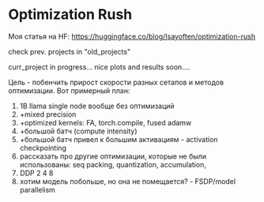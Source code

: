 # Optimization Rush
Моя статья на HF: https://huggingface.co/blog/Isayoften/optimization-rush

check prev. projects in "old_projects"

curr_project in progress...
nice plots and results soon....

Цель - побенчить прирост скорости разных сетапов и методов оптимизации. Вот примерный план:
1. 1B llama single node вообще без оптимизаций
2. +mixed precision
3. +optimized kernels: FA, torch.compile, fused adamw
6. +большой батч (compute intensity)
7. +большой батч привел к большим активациям - activation checkpointing
9. рассказать про другие оптимизации, которые не были использованы: seq packing, quantization, accumulation, 
10. DDP 2 4 8
11. хотим модель побольше, но она не помещается? - FSDP/model parallelism






